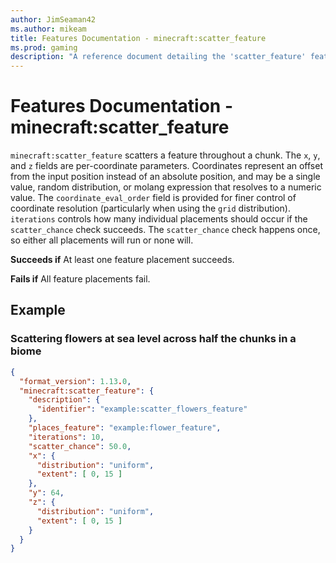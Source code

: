 ```yaml
---
author: JimSeaman42
ms.author: mikeam
title: Features Documentation - minecraft:scatter_feature
ms.prod: gaming
description: "A reference document detailing the 'scatter_feature' feature"
---
```


# Features Documentation - minecraft:scatter_feature

`minecraft:scatter_feature` scatters a feature throughout a chunk. The `x`, `y`, and `z` fields are per-coordinate parameters. Coordinates represent an offset from the input position instead of an absolute position, and may be a single value, random distribution, or molang expression that resolves to a numeric value. The `coordinate_eval_order` field is provided for finer control of coordinate resolution (particularly when using the `grid` distribution). `iterations` controls how many individual placements should occur if the `scatter_chance` check succeeds. The `scatter_chance` check happens once, so either all placements will run or none will.

**Succeeds if**
At least one feature placement succeeds.

**Fails if**
All feature placements fail.

## Example

### Scattering flowers at sea level across half the chunks in a biome

```json
{
  "format_version": 1.13.0,
  "minecraft:scatter_feature": {
    "description": {
      "identifier": "example:scatter_flowers_feature"
    },
    "places_feature": "example:flower_feature",
    "iterations": 10,
    "scatter_chance": 50.0,
    "x": {
      "distribution": "uniform",
      "extent": [ 0, 15 ]
    },
    "y": 64,
    "z": {
      "distribution": "uniform",
      "extent": [ 0, 15 ]
    }
  }
}
```
